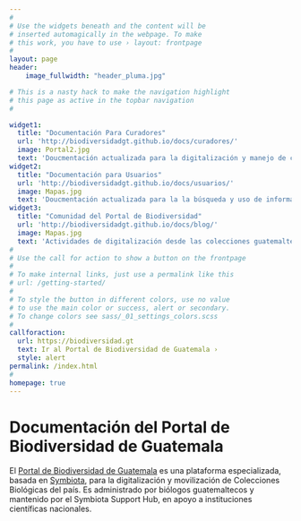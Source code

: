 ```yaml
---
#
# Use the widgets beneath and the content will be
# inserted automagically in the webpage. To make
# this work, you have to use › layout: frontpage
#
layout: page
header:
    image_fullwidth: "header_pluma.jpg"

# This is a nasty hack to make the navigation highlight
# this page as active in the topbar navigation
#

widget1:
  title: "Documentación Para Curadores"
  url: 'http://biodiversidadgt.github.io/docs/curadores/'
  image: Portal2.jpg
  text: 'Doucmentación actualizada para la digitalización y manejo de colecciones en el Portal de Biodiversidad de Guatemala.'
widget2:
  title: "Documentación para Usuarios"
  url: 'http://biodiversidadgt.github.io/docs/usuarios/'
  image: Mapas.jpg
  text: 'Doucmentación actualizada para la la búsqueda y uso de información en el Portal de Biodiversidad de Guatemala.'
widget3:
  title: "Comunidad del Portal de Biodiversidad"
  url: 'http://biodiversidadgt.github.io/docs/blog/'
  image: Mapas.jpg
  text: 'Actividades de digitalización desde las colecciones guatemaltecas que integran la Comunidad del Portal de Biodiversidad de Guatemala.'
#
# Use the call for action to show a button on the frontpage
#
# To make internal links, just use a permalink like this
# url: /getting-started/
#
# To style the button in different colors, use no value
# to use the main color or success, alert or secondary.
# To change colors see sass/_01_settings_colors.scss
#
callforaction:
  url: https://biodiversidad.gt
  text: Ir al Portal de Biodiversidad de Guatemala ›
  style: alert
permalink: /index.html
#
homepage: true
---
```


# Documentación del Portal de Biodiversidad de Guatemala

El [Portal de Biodiversidad de Guatemala](https://biodiversidad.gt) es una plataforma especializada, basada en [Symbiota](https://symbiota.org/es/), para la digitalización y movilización de Colecciones Biológicas del país. Es administrado por biólogos guatemaltecos y mantenido por el Symbiota Support Hub, en apoyo a instituciones científicas nacionales.
